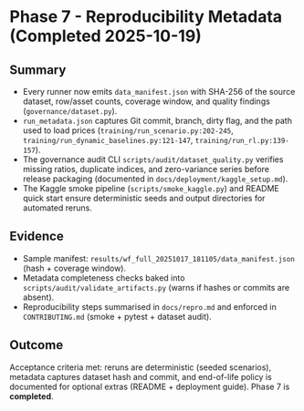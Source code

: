 # Phase 7 - Reproducibility Metadata (Completed 2025-10-19)

## Summary
- Every runner now emits `data_manifest.json` with SHA-256 of the source dataset, row/asset counts, coverage window, and quality findings (`governance/dataset.py`).
- `run_metadata.json` captures Git commit, branch, dirty flag, and the path used to load prices (`training/run_scenario.py:202-245`, `training/run_dynamic_baselines.py:121-147`, `training/run_rl.py:139-157`).
- The governance audit CLI `scripts/audit/dataset_quality.py` verifies missing ratios, duplicate indices, and zero-variance series before release packaging (documented in `docs/deployment/kaggle_setup.md`).
- The Kaggle smoke pipeline (`scripts/smoke_kaggle.py`) and README quick start ensure deterministic seeds and output directories for automated reruns.

## Evidence
- Sample manifest: `results/wf_full_20251017_181105/data_manifest.json` (hash + coverage window).
- Metadata completeness checks baked into `scripts/audit/validate_artifacts.py` (warns if hashes or commits are absent).
- Reproducibility steps summarised in `docs/repro.md` and enforced in `CONTRIBUTING.md` (smoke + pytest + dataset audit).

## Outcome
Acceptance criteria met: reruns are deterministic (seeded scenarios), metadata captures dataset hash and commit, and end-of-life policy is documented for optional extras (README + deployment guide). Phase 7 is **completed**.
